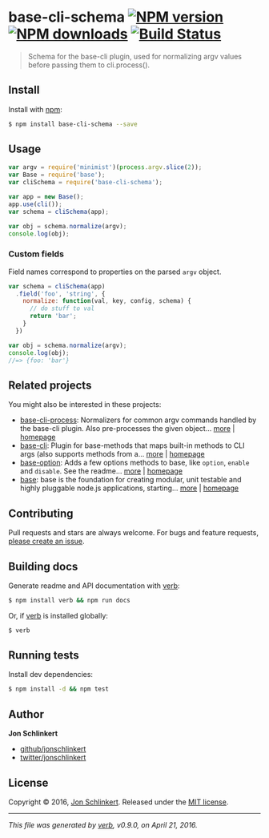 # base-cli-schema [![NPM version](https://img.shields.io/npm/v/base-cli-schema.svg?style=flat)](https://www.npmjs.com/package/base-cli-schema) [![NPM downloads](https://img.shields.io/npm/dm/base-cli-schema.svg?style=flat)](https://npmjs.org/package/base-cli-schema) [![Build Status](https://img.shields.io/travis/jonschlinkert/base-cli-schema.svg?style=flat)](https://travis-ci.org/jonschlinkert/base-cli-schema)

> Schema for the base-cli plugin, used for normalizing argv values before passing them to cli.process().

## Install

Install with [npm](https://www.npmjs.com/):

```sh
$ npm install base-cli-schema --save
```

## Usage

```js
var argv = require('minimist')(process.argv.slice(2));
var Base = require('base');
var cliSchema = require('base-cli-schema');

var app = new Base();
app.use(cli());
var schema = cliSchema(app);

var obj = schema.normalize(argv);
console.log(obj);
```

### Custom fields

Field names correspond to properties on the parsed `argv` object.

```js
var schema = cliSchema(app)
  .field('foo', 'string', {
    normalize: function(val, key, config, schema) {
      // do stuff to val
      return 'bar';
    }
  })

var obj = schema.normalize(argv);
console.log(obj);
//=> {foo: 'bar'}
```

## Related projects

You might also be interested in these projects:

* [base-cli-process](https://www.npmjs.com/package/base-cli-process): Normalizers for common argv commands handled by the base-cli plugin. Also pre-processes the given object… [more](https://www.npmjs.com/package/base-cli-process) | [homepage](https://github.com/jonschlinkert/base-cli-process)
* [base-cli](https://www.npmjs.com/package/base-cli): Plugin for base-methods that maps built-in methods to CLI args (also supports methods from a… [more](https://www.npmjs.com/package/base-cli) | [homepage](https://github.com/node-base/base-cli)
* [base-option](https://www.npmjs.com/package/base-option): Adds a few options methods to base, like `option`, `enable` and `disable`. See the readme… [more](https://www.npmjs.com/package/base-option) | [homepage](https://github.com/node-base/base-option)
* [base](https://www.npmjs.com/package/base): base is the foundation for creating modular, unit testable and highly pluggable node.js applications, starting… [more](https://www.npmjs.com/package/base) | [homepage](https://github.com/node-base/base)

## Contributing

Pull requests and stars are always welcome. For bugs and feature requests, [please create an issue](https://github.com/jonschlinkert/base-cli-schema/issues/new).

## Building docs

Generate readme and API documentation with [verb](https://github.com/verbose/verb):

```sh
$ npm install verb && npm run docs
```

Or, if [verb](https://github.com/verbose/verb) is installed globally:

```sh
$ verb
```

## Running tests

Install dev dependencies:

```sh
$ npm install -d && npm test
```

## Author

**Jon Schlinkert**

* [github/jonschlinkert](https://github.com/jonschlinkert)
* [twitter/jonschlinkert](http://twitter.com/jonschlinkert)

## License

Copyright © 2016, [Jon Schlinkert](https://github.com/jonschlinkert).
Released under the [MIT license](https://github.com/jonschlinkert/base-cli-schema/blob/master/LICENSE).

***

_This file was generated by [verb](https://github.com/verbose/verb), v0.9.0, on April 21, 2016._